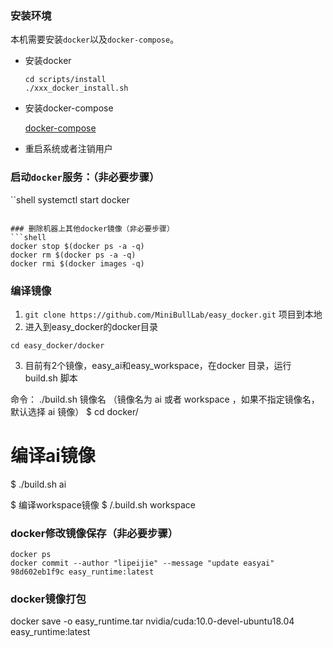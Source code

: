 

### 安装环境

本机需要安装`docker`以及`docker-compose`。
* 安装docker

    ```
    cd scripts/install
    ./xxx_docker_install.sh
    ```

* 安装docker-compose
    
    [docker-compose](./ubuntu18.04安装docker-compose.md)

* 重启系统或者注销用户

### 启动`docker`服务：（非必要步骤）
``shell
systemctl start docker
```

### 删除机器上其他docker镜像（非必要步骤）
```shell
docker stop $(docker ps -a -q)
docker rm $(docker ps -a -q)
docker rmi $(docker images -q)
```

### 编译镜像
1. `git clone https://github.com/MiniBullLab/easy_docker.git` 项目到本地
2. 进入到easy_docker的docker目录
```shell
cd easy_docker/docker
```
3. 目前有2个镜像，easy_ai和easy_workspace，在docker 目录，运行 build.sh 脚本

命令： ./build.sh 镜像名 （镜像名为 ai 或者 workspace ，如果不指定镜像名，默认选择 ai 镜像）
$ cd docker/

# 编译ai镜像
$ ./build.sh ai

$ 编译workspace镜像
$ /.build.sh workspace

### docker修改镜像保存（非必要步骤）
```
docker ps
docker commit --author "lipeijie" --message "update easyai" 98d602eb1f9c easy_runtime:latest
```

### docker镜像打包
docker save -o easy_runtime.tar nvidia/cuda:10.0-devel-ubuntu18.04 easy_runtime:latest
``` 

